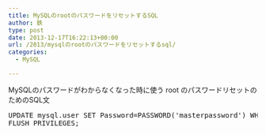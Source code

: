 ```yaml
---
title: MySQLのrootのパスワードをリセットするSQL
author: 鉄
type: post
date: 2013-12-17T16:22:13+00:00
url: /2013/mysqlのrootのパスワードをリセットするsql/
categories:
  - MySQL

---
```

MySQLのパスワードがわからなくなった時に使う root のパスワードリセットのためのSQL文

<pre class="lang:mysql decode:true " >UPDATE mysql.user SET Password=PASSWORD('masterpassword') WHERE User='root';
FLUSH PRIVILEGES;
</pre>

